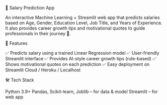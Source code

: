 💼 Salary Prediction App

An interactive Machine Learning + Streamlit web app that predicts salaries based on Age, Gender, Education Level, Job Title, and Years of Experience.
It also provides career growth tips and motivational quotes to guide professionals in their journey 🚀.

📌 Features

✅ Predicts salary using a trained Linear Regression model
✅ User-friendly Streamlit interface
✅ Provides AI-style career growth tips (rule-based)
✅ Shows motivational quotes on each prediction
✅ Easy deployment on Streamlit Cloud / Heroku / Localhost

🛠️ Tech Stack

Python 3.9+
Pandas, Scikit-learn, Joblib – for data & model
Streamlit – for web app
